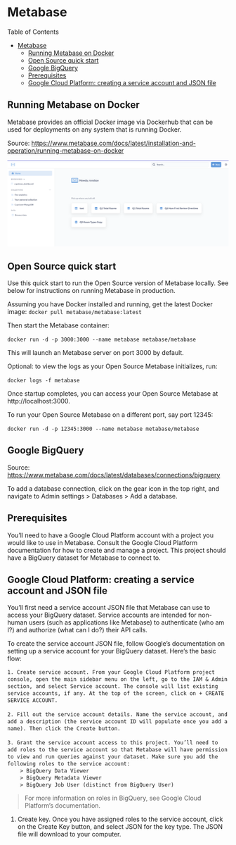# Metabase

Table of Contents

- [Metabase](#metabase)
  - [Running Metabase on Docker](#running-metabase-on-docker)
  - [Open Source quick start](#open-source-quick-start)
  - [Google BigQuery](#google-bigquery)
  - [Prerequisites](#prerequisites)
  - [Google Cloud Platform: creating a service account and JSON file](#google-cloud-platform-creating-a-service-account-and-json-file)


## Running Metabase on Docker
Metabase provides an official Docker image via Dockerhub that can be used for deployments on any system that is running Docker.

Source: https://www.metabase.com/docs/latest/installation-and-operation/running-metabase-on-docker

![metabase home](../images/metabase_home.png)


## Open Source quick start
Use this quick start to run the Open Source version of Metabase locally. See below for instructions on running Metabase in production.

Assuming you have Docker installed and running, get the latest Docker image:
`docker pull metabase/metabase:latest`

Then start the Metabase container:

`docker run -d -p 3000:3000 --name metabase metabase/metabase`

This will launch an Metabase server on port 3000 by default.

Optional: to view the logs as your Open Source Metabase initializes, run:

`docker logs -f metabase`

Once startup completes, you can access your Open Source Metabase at http://localhost:3000.

To run your Open Source Metabase on a different port, say port 12345:

`docker run -d -p 12345:3000 --name metabase metabase/metabase`

## Google BigQuery
Source: https://www.metabase.com/docs/latest/databases/connections/bigquery

To add a database connection, click on the gear icon in the top right, and navigate to Admin settings > Databases > Add a database.

## Prerequisites
You’ll need to have a Google Cloud Platform account with a project you would like to use in Metabase. Consult the Google Cloud Platform documentation for how to create and manage a project. This project should have a BigQuery dataset for Metabase to connect to.

## Google Cloud Platform: creating a service account and JSON file
You’ll first need a service account JSON file that Metabase can use to access your BigQuery dataset. Service accounts are intended for non-human users (such as applications like Metabase) to authenticate (who am I?) and authorize (what can I do?) their API calls.

To create the service account JSON file, follow Google’s documentation on setting up a service account for your BigQuery dataset. Here’s the basic flow:

    1. Create service account. From your Google Cloud Platform project console, open the main sidebar menu on the left, go to the IAM & Admin section, and select Service account. The console will list existing service accounts, if any. At the top of the screen, click on + CREATE SERVICE ACCOUNT.

    2. Fill out the service account details. Name the service account, and add a description (the service account ID will populate once you add a name). Then click the Create button.

    3. Grant the service account access to this project. You’ll need to add roles to the service account so that Metabase will have permission to view and run queries against your dataset. Make sure you add the following roles to the service account:
        > BigQuery Data Viewer
        > BigQuery Metadata Viewer
        > BigQuery Job User (distinct from BigQuery User)

> For more information on roles in BigQuery, see Google Cloud Platform’s documentation.

   1. Create key. Once you have assigned roles to the service account, click on the Create Key button, and select JSON for the key type. The JSON file will download to your computer.

